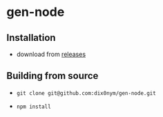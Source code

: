 # gen-node

## Installation

- download from [releases](https://github.com/dix0nym/gen-node/releases)

## Building from source

- ```git clone git@github.com:dix0nym/gen-node.git```

- ```npm install```


